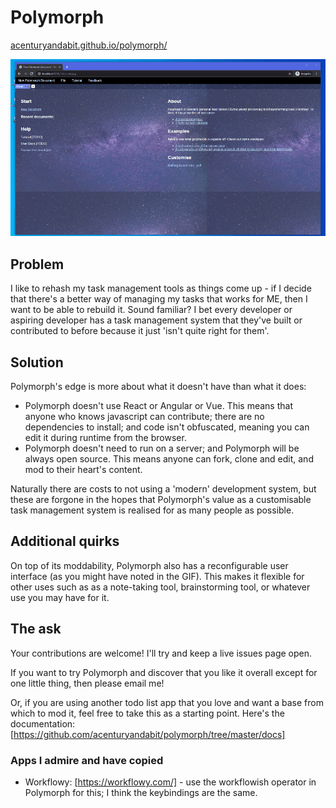 # Polymorph
[acenturyandabit.github.io/polymorph/](https://acenturyandabit.github.io/polymorph/)

![](https://raw.githubusercontent.com/acenturyandabit/polymorph/largeAssets/assets/readme2.gif)

## Problem
I like to rehash my task management tools as things come up - if I decide that there's a better way of managing my tasks that works for ME, then I want to be able to rebuild it. Sound familiar? I bet every developer or aspiring developer has a task management system that they've built or contributed to before because it just 'isn't quite right for them'.

## Solution
Polymorph's edge is more about what it doesn't have than what it does: 
- Polymorph doesn't use React or Angular or Vue. This means that anyone who knows javascript can contribute; there are no dependencies to install; and code isn't obfuscated, meaning you can edit it during runtime from the browser.
- Polymorph doesn't need to run on a server; and Polymorph will be always open source. This means anyone can fork, clone and edit, and mod to their heart's content. 

Naturally there are costs to not using a 'modern' development system, but these are forgone in the hopes that Polymorph's value as a customisable task management system is realised for as many people as possible. 

## Additional quirks
On top of its moddability, Polymorph also has a reconfigurable user interface (as you might have noted in the GIF). This makes it flexible for other uses such as as a note-taking tool, brainstorming tool, or whatever use you may have for it.
## The ask
Your contributions are welcome! I'll try and keep a live issues page open.

If you want to try Polymorph and discover that you like it overall except for one little thing, then please email me! 

Or, if you are using another todo list app that you love and want a base from which to mod it, feel free to take this as a starting point. Here's the documentation: 
[https://github.com/acenturyandabit/polymorph/tree/master/docs]

### Apps I admire and have copied
- Workflowy: [https://workflowy.com/] - use the workflowish operator in Polymorph for this; I think the keybindings are the same. 